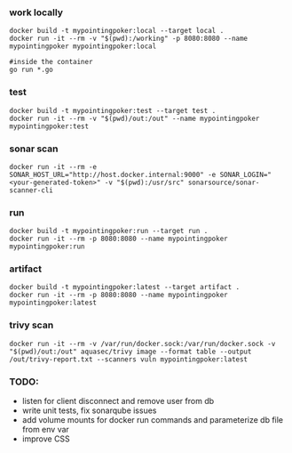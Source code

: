 ### work locally
```
docker build -t mypointingpoker:local --target local .
docker run -it --rm -v "$(pwd):/working" -p 8080:8080 --name mypointingpoker mypointingpoker:local

#inside the container
go run *.go
```

### test
```
docker build -t mypointingpoker:test --target test .
docker run -it --rm -v "$(pwd)/out:/out" --name mypointingpoker mypointingpoker:test
```

### sonar scan
```
docker run -it --rm -e SONAR_HOST_URL="http://host.docker.internal:9000" -e SONAR_LOGIN="<your-generated-token>" -v "$(pwd):/usr/src" sonarsource/sonar-scanner-cli
```

### run
```
docker build -t mypointingpoker:run --target run .
docker run -it --rm -p 8080:8080 --name mypointingpoker mypointingpoker:run
```

### artifact
```
docker build -t mypointingpoker:latest --target artifact .
docker run -it --rm -p 8080:8080 --name mypointingpoker mypointingpoker:latest
```

### trivy scan
```
docker run -it --rm -v /var/run/docker.sock:/var/run/docker.sock -v "$(pwd)/out:/out" aquasec/trivy image --format table --output /out/trivy-report.txt --scanners vuln mypointingpoker:latest
```

### TODO:
- listen for client disconnect and remove user from db
- write unit tests, fix sonarqube issues
- add volume mounts for docker run commands and parameterize db file from env var
- improve CSS
